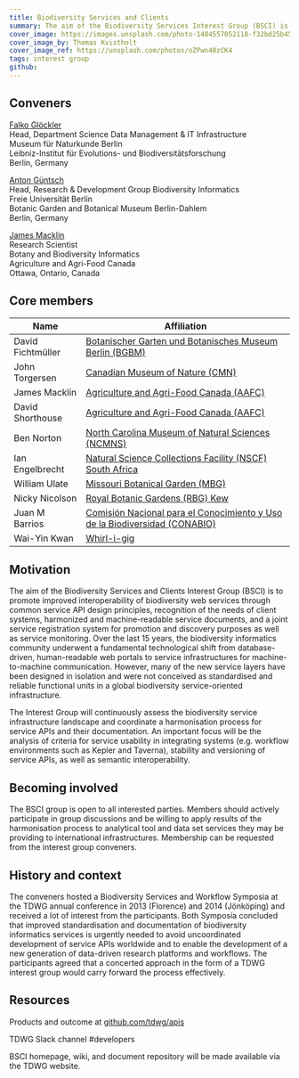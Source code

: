 ```yaml
---
title: Biodiversity Services and Clients
summary: The aim of the Biodiversity Services Interest Group (BSCI) is to assess usefulness of existing biodiversity web service infrastructures from the perspective of integrating software applications such as workflow environments, discuss and agree upon common principles for API design, stability and documentation,  encourage registration of useful Web services in a well-founded, well-known community directory i.e. BiodiversityCatalogue, produce documentation including  background material, guidelines and best practices. The group will actively collaborate with projects and initiatives with similar aims (e.g. BioVeL, GFBio, LifeWatch, Kurator). Members will actively promote the findings in external conferences and workshops and encourage service developers to adopt agreed upon  API principles and to document and advertise services in joint registry systems.
cover_image: https://images.unsplash.com/photo-1484557052118-f32bd25b45b5
cover_image_by: Thomas Kvistholt
cover_image_ref: https://unsplash.com/photos/oZPwn40zCK4
tags: interest group
github: 
---
```


<!-- Copied from http://www.tdwg.org/activities/biodiversity-services-clients/charter/ -->

## Conveners

[Falko Glöckler](mailto:falko.gloeckler@mfn.berlin)  
Head, Department Science Data Management & IT Infrastructure  
Museum für Naturkunde Berlin  
Leibniz-Institut für Evolutions- und Biodiversitätsforschung  
Berlin, Germany

[Anton Güntsch](mailto:a.guentsch@bgbm.org)  
Head, Research & Development Group Biodiversity Informatics  
Freie Universität Berlin  
Botanic Garden and Botanical Museum Berlin-Dahlem  
Berlin, Germany

[James Macklin](mailto:james.macklin@canada.ca)  
Research Scientist  
Botany and Biodiversity Informatics  
Agriculture and Agri-Food Canada  
Ottawa, Ontario, Canada

## Core members

Name | Affiliation
--- | ---
David Fichtmüller | [Botanischer Garten und Botanisches Museum Berlin (BGBM)](https://bgbm.org/)  
John Torgersen | [Canadian Museum of Nature (CMN)](https://nature.ca/)  
James Macklin | [Agriculture and Agri-Food Canada (AAFC)](https://agriculture.canada.ca/en)  
David Shorthouse | [Agriculture and Agri-Food Canada (AAFC)](https://agriculture.canada.ca/en)  
Ben Norton | [North Carolina Museum of Natural Sciences (NCMNS)](https://naturalsciences.org/)  
Ian Engelbrecht | [Natural Science Collections Facility (NSCF) South Africa](https://nscf.org.za/)  
William Ulate | [Missouri Botanical Garden (MBG)](https://www.missouribotanicalgarden.org/)    
Nicky Nicolson | [Royal Botanic Gardens (RBG) Kew](https://www.kew.org/)  
Juan M Barrios | [Comisión Nacional para el Conocimiento y Uso de la Biodiversidad (CONABIO)](https://www.biodiversidad.gob.mx/)  
Wai-Yin Kwan | [Whirl-i-gig](http://www.whirl-i-gig.com/)    

## Motivation

The aim of the Biodiversity Services and Clients Interest Group (BSCI) is to promote improved interoperability of biodiversity web services through common service API design principles, recognition of the needs of client systems, harmonized and machine-readable service documents, and a joint service registration system for promotion and discovery purposes as well as service monitoring. Over the last 15 years, the biodiversity informatics community underwent a fundamental technological shift from database-driven, human-readable web portals to service infrastructures for machine-to-machine communication. However, many of the new service layers have been designed in isolation and were not conceived as standardised and reliable functional units in a global biodiversity service-oriented infrastructure.

The Interest Group will continuously assess the biodiversity service infrastructure landscape and coordinate a harmonisation process for service APIs and their documentation. An important focus will be the analysis of criteria for service usability in integrating systems (e.g. workflow environments such as Kepler and Taverna), stability and versioning of service APIs, as well as semantic interoperability.

## Becoming involved

The BSCI group is open to all interested parties. Members should actively participate in group discussions and be willing to apply results of the harmonisation process to analytical tool and data set services they may be providing to international infrastructures. Membership can be requested from the interest group conveners.

## History and context

The conveners hosted a Biodiversity Services and Workflow Symposia at the TDWG annual conference in 2013 (Florence) and 2014 (Jönköping) and received a lot of interest from the participants. Both Symposia concluded that improved standardisation and documentation of biodiversity informatics services is urgently needed to avoid uncoordinated development of service APIs worldwide and to enable the development of a new generation of data-driven research platforms and workflows. The participants agreed that a concerted approach in the form of a TDWG interest group would carry forward the process effectively.

## Resources
Products and outcome at [github.com/tdwg/apis](https://github.com/tdwg/apis)

TDWG Slack channel #developers

BSCI homepage, wiki, and document repository will be made available via the TDWG website.
